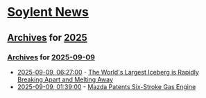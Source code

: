 # [Soylent News](../../../README.md)

## [Archives](../../index.md) for [2025](../index.md)

### [Archives](../../index.md) for [2025-09-09](index.md)

* [2025-09-09, 06:27:00](https://soylentnews.org/article.pl?sid=25/09/08/128200&from=rss) - [The World's Largest Iceberg is Rapidly Breaking Apart and Melting Away](https://soylentnews.org/article.pl?sid=25/09/08/128200&from=rss)
* [2025-09-09, 01:39:00](https://soylentnews.org/article.pl?sid=25/09/08/0254218&from=rss) - [Mazda Patents Six-Stroke Gas Engine](https://soylentnews.org/article.pl?sid=25/09/08/0254218&from=rss)
